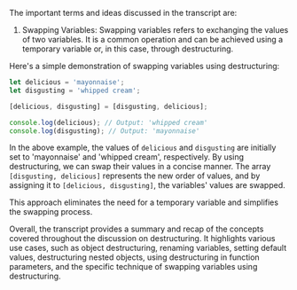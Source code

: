 The important terms and ideas discussed in the transcript are:

1. Swapping Variables: Swapping variables refers to exchanging the values of two variables. It is a common operation and can be achieved using a temporary variable or, in this case, through destructuring.

Here's a simple demonstration of swapping variables using destructuring:

```javascript
let delicious = 'mayonnaise';
let disgusting = 'whipped cream';

[delicious, disgusting] = [disgusting, delicious];

console.log(delicious); // Output: 'whipped cream'
console.log(disgusting); // Output: 'mayonnaise'
```

In the above example, the values of `delicious` and `disgusting` are initially set to 'mayonnaise' and 'whipped cream', respectively. By using destructuring, we can swap their values in a concise manner. The array `[disgusting, delicious]` represents the new order of values, and by assigning it to `[delicious, disgusting]`, the variables' values are swapped.

This approach eliminates the need for a temporary variable and simplifies the swapping process.

Overall, the transcript provides a summary and recap of the concepts covered throughout the discussion on destructuring. It highlights various use cases, such as object destructuring, renaming variables, setting default values, destructuring nested objects, using destructuring in function parameters, and the specific technique of swapping variables using destructuring.
